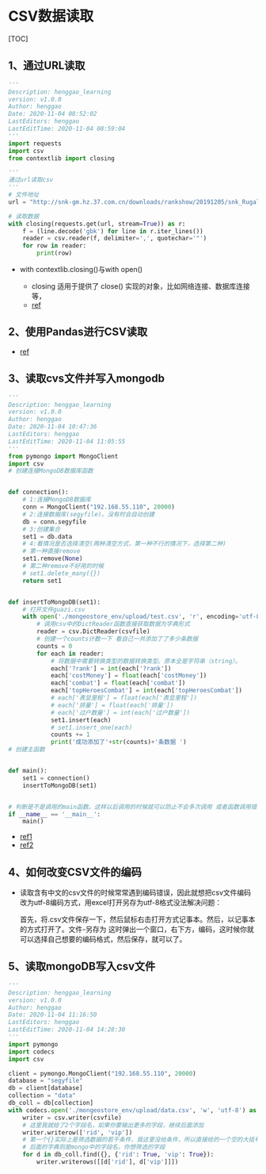 # CSV数据读取

[TOC]

## 1、通过URL读取

```python
'''
Description: henggao_learning
version: v1.0.0
Author: henggao
Date: 2020-11-04 08:52:02
LastEditors: henggao
LastEditTime: 2020-11-04 08:59:04
'''
import requests
import csv
from contextlib import closing

'''
通过url读取csv
'''
# 文件地址
url = "http://snk-gm.hz.37.com.cn/downloads/rankshow/20191205/snk_Rugal_1006_44_1575532733_COST_MONEY_20191204050000.csv"

# 读取数据
with closing(requests.get(url, stream=True)) as r:
    f = (line.decode('gbk') for line in r.iter_lines())
    reader = csv.reader(f, delimiter=',', quotechar='"')
    for row in reader:
        print(row)
```



- with contextlib.closing()与with open()

  - closing 适用于提供了 close() 实现的对象，比如网络连接、数据库连接等，
  - [ref](https://blog.csdn.net/emaste_r/article/details/78105713)



## 2、使用Pandas进行CSV读取

- [ref](https://blog.csdn.net/lucky_shi/article/details/105321149?utm_medium=distribute.pc_relevant.none-task-blog-BlogCommendFromMachineLearnPai2-2.edu_weight&depth_1-utm_source=distribute.pc_relevant.none-task-blog-BlogCommendFromMachineLearnPai2-2.edu_weight)



## 3、读取cvs文件并写入mongodb

```python
'''
Description: henggao_learning
version: v1.0.0
Author: henggao
Date: 2020-11-04 10:47:36
LastEditors: henggao
LastEditTime: 2020-11-04 11:05:55
'''
from pymongo import MongoClient
import csv
# 创建连接MongoDB数据库函数


def connection():
    # 1:连接MongoDB数据库
    conn = MongoClient("192.168.55.110", 20000)
    # 2:连接数据库(segyfile)。没有时会自动创建
    db = conn.segyfile
    # 3:创建集合
    set1 = db.data
    # 4:看情况是否选择清空(两种清空方式，第一种不行的情况下，选择第二种)
    # 第一种直接remove
    set1.remove(None)
    # 第二种remove不好用的时候
    # set1.delete_many({})
    return set1


def insertToMongoDB(set1):
    # 打开文件guazi.csv
    with open('./mongeostore_env/upload/test.csv', 'r', encoding='utf-8')as csvfile:
        # 调用csv中的DictReader函数直接获取数据为字典形式
        reader = csv.DictReader(csvfile)
        # 创建一个counts计数一下 看自己一共添加了了多少条数据
        counts = 0
        for each in reader:
            # 将数据中需要转换类型的数据转换类型。原本全是字符串（string）。
            each['?rank'] = int(each['?rank'])
            each['costMoney'] = float(each['costMoney'])
            each['combat'] = float(each['combat'])
            each['topHeroesCombat'] = int(each['topHeroesCombat'])
            # each['表显里程'] = float(each['表显里程'])
            # each['排量'] = float(each['排量'])
            # each['过户数量'] = int(each['过户数量'])
            set1.insert(each)
            # set1.insert_one(each)
            counts += 1
            print('成功添加了'+str(counts)+'条数据 ')
# 创建主函数


def main():
    set1 = connection()
    insertToMongoDB(set1)


# 判断是不是调用的main函数。这样以后调用的时候就可以防止不会多次调用 或者函数调用错误
if __name__ == '__main__':
    main()

```

- [ref1](https://blog.csdn.net/qq_43389959/article/details/83240988)
- [ref2](https://blog.csdn.net/xiaoQL520/article/details/77246902?utm_medium=distribute.pc_relevant.none-task-blog-BlogCommendFromMachineLearnPai2-2.edu_weight&depth_1-utm_source=distribute.pc_relevant.none-task-blog-BlogCommendFromMachineLearnPai2-2.edu_weight)



## 4、如何改变CSV文件的编码

- 读取含有中文的csv文件的时候常常遇到编码错误，因此就想把csv文件编码改为utf-8编码方式，用excel打开另存为utf-8格式没法解决问题：

  首先，将.csv文件保存一下，然后鼠标右击打开方式记事本。然后，以记事本的方式打开了。文件-另存为 这时弹出一个窗口，右下方，编码，这时候你就可以选择自己想要的编码格式，然后保存，就可以了。



## 5、读取mongoDB写入csv文件

```python
'''
Description: henggao_learning
version: v1.0.0
Author: henggao
Date: 2020-11-04 11:16:50
LastEditors: henggao
LastEditTime: 2020-11-04 14:28:30
'''
import pymongo
import codecs
import csv

client = pymongo.MongoClient("192.168.55.110", 20000)
database = "segyfile"
db = client[database]
collection = "data"
db_coll = db[collection]
with codecs.open('./mongeostore_env/upload/data.csv', 'w', 'utf-8') as csvfile:
    writer = csv.writer(csvfile)
    # 这里我就给了2个字段名，如果你要输出更多的字段，继续后面添加
    writer.writerow(['rid', 'vip'])
    # 第一个{}实际上是筛选数据的若干条件，我这里没给条件，所以直接给的一个空的大括号
    # 后面的字典则是mongo中的字段名，你想筛选的字段
    for d in db_coll.find({}, {'rid': True, 'vip': True}):
        writer.writerows([[d['rid'], d['vip']]])
```


